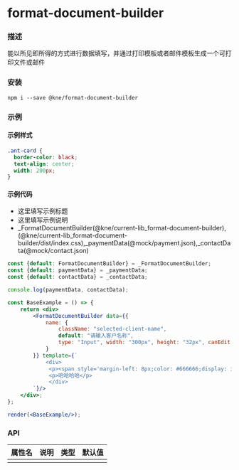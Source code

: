 
# format-document-builder


### 描述

能以所见即所得的方式进行数据填写，并通过打印模板或者邮件模板生成一个可打印文件或邮件


### 安装

```shell
npm i --save @kne/format-document-builder
```

### 示例


#### 示例样式

```scss
.ant-card {
  border-color: black;
  text-align: center;
  width: 200px;
}
```

#### 示例代码

- 这里填写示例标题
- 这里填写示例说明
- _FormatDocumentBuilder(@kne/current-lib_format-document-builder),(@kne/current-lib_format-document-builder/dist/index.css),_paymentData(@mock/payment.json),_contactData(@mock/contact.json)

```jsx
const {default: FormatDocumentBuilder} = _FormatDocumentBuilder;
const {default: paymentData} = _paymentData;
const {default: contactData} = _contactData;

console.log(paymentData, contactData);

const BaseExample = () => {
    return <div>
        <FormatDocumentBuilder data={{
            name: {
                className: "selected-client-name",
                default: "请输入客户名称",
                type: "Input", width: "300px", height: "32px", canEdit: true, canDelete: true,
            }
        }} template={`
            <div>
             <p><span style='margin-left: 8px;color: #666666;display: inline-block;max-width: 50%;vertical-align: top;' class='selected-client-name'><%=data.name%></span></div></p>
             <p>哈哈哈哈</p>
             </div>
        `}/>
    </div>;
};

render(<BaseExample/>);

```


### API

| 属性名 | 说明 | 类型 | 默认值 |
|-----|----|----|-----|
|     |    |    |     |

